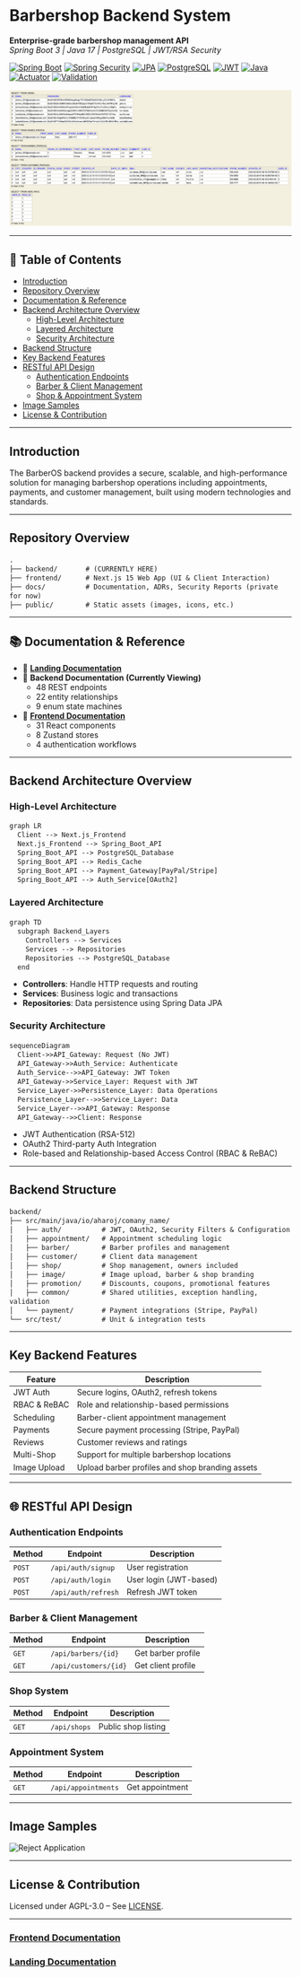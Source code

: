 # Barbershop Backend System

**Enterprise-grade barbershop management API**  
_Spring Boot 3 | Java 17 | PostgreSQL | JWT/RSA Security_

[![Spring Boot](https://img.shields.io/badge/Spring_Boot-3-6DB33F?logo=springboot)](https://spring.io/projects/spring-boot) [![Spring Security](https://img.shields.io/badge/Spring_Security-6-6DB33F?logo=springsecurity)](https://spring.io/projects/spring-security) [![JPA](https://img.shields.io/badge/JPA-Hibernate-59666C?logo=hibernate)](https://hibernate.org) [![PostgreSQL](https://img.shields.io/badge/PostgreSQL-16-4169E1?logo=postgresql)](https://www.postgresql.org/) [![JWT](https://img.shields.io/badge/JWT-0.11.5-000000?logo=jsonwebtokens)](https://jwt.io) [![Java](https://img.shields.io/badge/Java-17-007396?logo=openjdk)](https://openjdk.org) [![Actuator](https://img.shields.io/badge/Spring_Actuator-3-6DB33F)]() [![Validation](https://img.shields.io/badge/Bean_Validation-3-6DB33F)]()

![alt text](../public/backend-img/database.png)

---

## 📖 Table of Contents

- [Introduction](#introduction)
- [Repository Overview](#repository-overview)
- [Documentation & Reference](#documentation--reference)
- [Backend Architecture Overview](#backend-architecture-overview)
  - [High-Level Architecture](#high-level-architecture)
  - [Layered Architecture](#layered-architecture)
  - [Security Architecture](#security-architecture)
- [Backend Structure](#backend-structure)
- [Key Backend Features](#key-backend-features)
- [RESTful API Design](#restful-api-design)
  - [Authentication Endpoints](#authentication-endpoints)
  - [Barber & Client Management](#barber--client-management)
  - [Shop & Appointment System](#shop--appointment-system)
- [Image Samples](#image-samples)
- [License & Contribution](#license--contribution)

---

## Introduction

The BarberOS backend provides a secure, scalable, and high-performance solution for managing barbershop operations including appointments, payments, and customer management, built using modern technologies and standards.

---

## Repository Overview

```
.
├── backend/       # (CURRENTLY HERE)
├── frontend/      # Next.js 15 Web App (UI & Client Interaction)
├── docs/          # Documentation, ADRs, Security Reports (private for now)
├── public/        # Static assets (images, icons, etc.)
```

---

## 📚 Documentation & Reference

- 📌 **[Landing Documentation](../README.md)**
- 📌 **Backend Documentation (Currently Viewing)**
  - 48 REST endpoints
  - 22 entity relationships
  - 9 enum state machines
- 📌 **[Frontend Documentation](../frontend/README.md)**
  - 31 React components
  - 8 Zustand stores
  - 4 authentication workflows

---

## Backend Architecture Overview

### High-Level Architecture

```mermaid
graph LR
  Client --> Next.js_Frontend
  Next.js_Frontend --> Spring_Boot_API
  Spring_Boot_API --> PostgreSQL_Database
  Spring_Boot_API --> Redis_Cache
  Spring_Boot_API --> Payment_Gateway[PayPal/Stripe]
  Spring_Boot_API --> Auth_Service[OAuth2]
```

### Layered Architecture

```mermaid
graph TD
  subgraph Backend_Layers
    Controllers --> Services
    Services --> Repositories
    Repositories --> PostgreSQL_Database
  end
```

- **Controllers**: Handle HTTP requests and routing
- **Services**: Business logic and transactions
- **Repositories**: Data persistence using Spring Data JPA

### Security Architecture

```mermaid
sequenceDiagram
  Client->>API_Gateway: Request (No JWT)
  API_Gateway->>Auth_Service: Authenticate
  Auth_Service-->>API_Gateway: JWT Token
  API_Gateway->>Service_Layer: Request with JWT
  Service_Layer->>Persistence_Layer: Data Operations
  Persistence_Layer-->>Service_Layer: Data
  Service_Layer-->>API_Gateway: Response
  API_Gateway-->>Client: Response
```

- JWT Authentication (RSA-512)
- OAuth2 Third-party Auth Integration
- Role-based and Relationship-based Access Control (RBAC & ReBAC)

---

## Backend Structure

```
backend/
├── src/main/java/io/aharoj/comany_name/
│   ├── auth/          # JWT, OAuth2, Security Filters & Configuration
│   ├── appointment/   # Appointment scheduling logic
│   ├── barber/        # Barber profiles and management
│   ├── customer/      # Client data management
│   ├── shop/          # Shop management, owners included
│   ├── image/         # Image upload, barber & shop branding
│   ├── promotion/     # Discounts, coupons, promotional features
│   ├── common/        # Shared utilities, exception handling, validation
│   └── payment/       # Payment integrations (Stripe, PayPal)
└── src/test/          # Unit & integration tests
```

---

## Key Backend Features

| Feature      | Description                                     |
| ------------ | ----------------------------------------------- |
| JWT Auth     | Secure logins, OAuth2, refresh tokens           |
| RBAC & ReBAC | Role and relationship-based permissions         |
| Scheduling   | Barber-client appointment management            |
| Payments     | Secure payment processing (Stripe, PayPal)      |
| Reviews      | Customer reviews and ratings                    |
| Multi-Shop   | Support for multiple barbershop locations       |
| Image Upload | Upload barber profiles and shop branding assets |

---

## 🌐 RESTful API Design

### Authentication Endpoints

| Method | Endpoint            | Description            |
| ------ | ------------------- | ---------------------- |
| `POST` | `/api/auth/signup`  | User registration      |
| `POST` | `/api/auth/login`   | User login (JWT-based) |
| `POST` | `/api/auth/refresh` | Refresh JWT token      |

### **Barber & Client Management**

| Method | Endpoint              | Description        |
| ------ | --------------------- | ------------------ |
| `GET`  | `/api/barbers/{id}`   | Get barber profile |
| `GET`  | `/api/customers/{id}` | Get client profile |

### **Shop System**

| Method | Endpoint     | Description         |
| ------ | ------------ | ------------------- |
| `GET`  | `/api/shops` | Public shop listing |

### **Appointment System**

| Method | Endpoint            | Description     |
| ------ | ------------------- | --------------- |
| `GET`  | `/api/appointments` | Get appointment |

---

## Image Samples

![Reject Application](../public/backend-img/reject-application.gif)

---

## License & Contribution

Licensed under AGPL-3.0 – See [LICENSE](LICENSE).

---

### [Frontend Documentation](../frontend/README.md)

### [Landing Documentation](../README.md)
